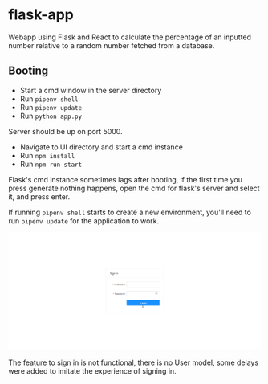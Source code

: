 # flask-app
Webapp using Flask and React to calculate the percentage of an inputted number relative to a random number fetched from a database.


## Booting

  * Start a cmd window in the server directory
  * Run `pipenv shell`
  * Run `pipenv update`
  * Run `python app.py`

Server should be up on port 5000.

 * Navigate to UI directory and start a cmd instance
 * Run `npm install`
 * Run `npm run start` 

Flask's cmd instance sometimes lags after booting, if the first time you press generate nothing happens, open the cmd for flask's server and select it, and press enter.

If running `pipenv shell` starts to create a new environment, you'll need to run `pipenv update` for the application to work.

![demo](/demo.gif)

The feature to sign in is not functional, there is no User model, some delays were added to imitate the experience of signing in.
